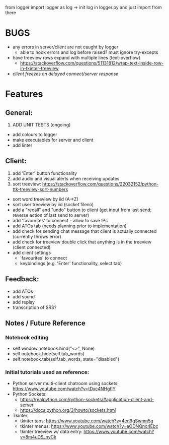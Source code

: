 from logger import logger as log -> init log in logger.py and just import from there

# BUGS
- any errors in server/client are not caught by logger
  - able to hook errors and log before raised? must ignore try-excepts
- have treeview rows expand with multiple lines (text-overflow)
  - https://stackoverflow.com/questions/51131812/wrap-text-inside-row-in-tkinter-treeview
- *client freezes on delayed connect/server response*
# Features
## General:
1. ADD UNIT TESTS (ongoing)
- add colours to logger
- make executables for server and client
- add linter

## Client:
1. add 'Enter' button functionality
2. add audio and visual alerts when receiving updates
3. sort treeview: https://stackoverflow.com/questions/22032152/python-ttk-treeview-sort-numbers
  - sort word treeview by iid (A->Z)
  - sort user treeview by iid (socket fileno)
- add a "recall" and "undo" button to client (get input from last send; reverse action of last send to server)
- add 'favourites' to connect - allow to save IPs
- add ATOs tab (needs planning prior to implementation)
- add check for sending chat message that client is actually connected (currently throws error)
- add check for treeview double click that anything is in the treeview (client connected)
- add client settings
  - 'favourites' to connect
  - keybindings (e.g. 'Enter' functionality, select tab)


## Feedback:
- add ATOs
- add sound
- add replay
- transcription of SRS?



## Notes / Future Reference
### Notebook editing
- self.window.notebook.bind("<<NotebookTabChanged>>", None)
- self.notebook.hide(self.tab_words)
- self.notebook.tab(self.tab_words, state="disabled")

### Initial tutorials used as reference:
- Python server multi-client chatroom using sockets: https://www.youtube.com/watch?v=tDxc4NHgflY
- Python Sockets:
  - https://realpython.com/python-sockets/#application-client-and-server
  - https://docs.python.org/3/howto/sockets.html
- Tkinter:
  - tkinter tabs: https://www.youtube.com/watch?v=4en9gSwmn5g
  - tkinter menus: https://www.youtube.com/watch?v=aODNQnc4Ebc
  - tkinter treeview w/ data entry: https://www.youtube.com/watch?v=8m4uDS_nyCk